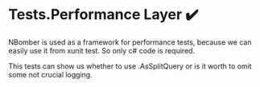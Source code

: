 # Tests.Performance Layer :heavy_check_mark:

NBomber is used as a framework for performance tests, because we can easily use it from xunit test. So only c# code is required. 

This tests can show us whether to use .AsSplitQuery or is it worth to omit some not crucial logging.